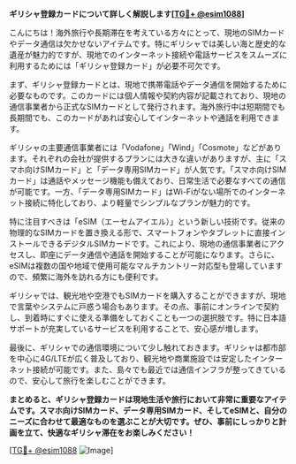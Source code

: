 **ギリシャ登録カードについて詳しく解説します[[TG💪+ @esim1088](https://t.me/s/esim1088)]**

こんにちは！海外旅行や長期滞在を考えている方々にとって、現地のSIMカードやデータ通信は欠かせないアイテムです。特にギリシャでは美しい海と歴史的な遺産が魅力的ですが、現地でのインターネット接続や電話サービスをスムーズに利用するためには「ギリシャ登録カード」が必要不可欠です。

まず、ギリシャ登録カードとは、現地で携帯電話やデータ通信を開始するために必要なものです。このカードには個人情報や契約内容が記載されており、現地の通信事業者から正式なSIMカードとして発行されます。海外旅行中は短期間でも長期間でも、このカードがあれば安心してインターネットや通話を利用できます。

ギリシャの主要通信事業者には「Vodafone」「Wind」「Cosmote」などがあります。それぞれの会社が提供するプランには大きな違いがありますが、主に「スマホ向けSIMカード」と「データ専用SIMカード」が人気です。「スマホ向けSIMカード」は通話やメッセージ機能も備えており、日常生活で必要なすべての通信が可能です。一方、「データ専用SIMカード」はWi-Fiがない場所でのインターネット接続に特化しており、より軽量でシンプルなプランが魅力的です。

特に注目すべきは「eSIM（エーセムアイエル）」という新しい技術です。従来の物理的なSIMカードを置き換える形で、スマートフォンやタブレットに直接インストールできるデジタルSIMカードです。これにより、現地の通信事業者にアクセスし、即座にデータ通信や通話を開始することが可能になります。さらに、eSIMは複数の国や地域で使用可能なマルチカントリー対応型も登場していますので、頻繁に海外を訪れる方にも便利です。

ギリシャでは、観光地や空港でもSIMカードを購入することができますが、現地で言葉やシステムに戸惑う場合もあります。その点、事前にオンラインで契約し、到着時にすぐに使える準備をしておくことも一つの選択肢です。特に日本語サポートが充実しているサービスを利用することで、安心感が増します。

最後に、ギリシャでの通信環境について少し触れておきます。ギリシャは都市部を中心に4G/LTEが広く普及しており、観光地や商業施設では安定したインターネット接続が可能です。また、島々でも最近では通信インフラが整ってきているので、安心して旅行を楽しむことができます。

**まとめると、ギリシャ登録カードは現地生活や旅行において非常に重要なアイテムです。スマホ向けSIMカード、データ専用SIMカード、そしてeSIMと、自分のニーズに合わせて最適なものを選ぶことが大切です。ぜひ、事前にしっかりと計画を立て、快適なギリシャ滞在をお楽しみください！**

[[TG💪+ @esim1088](https://t.me/s/esim1088) ![Image](https://i.postimg.cc/Y0z9fWf4/image.png)]